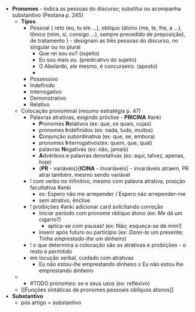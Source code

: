 *  **Pronomes** - indica as pessoas do discurso; substitui ou acompanha substantivo (Pestana p. 245)
	* **Tipos**
		* Pessoal { reto (eu, tu ele ...), oblíquo (átono (me, te, lhe, a ...), tônico (mim, si, consigo ...), sempre precedido de preposição), de tratamento } - designam as três pessoas do discurso, no singular ou no plural
			* Que rei sou *eu*? (sujeito)
			* Eu sou mais *eu*. (predicativo do sujeito)
			* O Abelardo, *ele* mesmo, é concurseiro. (aposto)
			* 
		* Possessivo
		* Indefinido
		* Interrogativo
		* Demonstrativo
		* Relativo
	* Colocação pronominal (resumo estratégia p. 47)
		* Palavras atrativas, exigindo próclise - **PRICINA** #anki
			* **P**ronomes **R**elativos (ex: que, os quais, cujas)
			* pronomes **I**ndefinidos (ex: nada, tudo, muitos)
			* **C**onjunção subordinativa (ex: que, se, embora)
			* pronomes **I**nterrogativos(ex: quem, que, qual)
			* palavras **N**egativas (ex: não, jamais)
			* **A**dvérbios e palavras denotativas (ex: aqui, talvez, apenas, hoje)
			* {**PR** - variáveis}{**ICINA** - invariáveis} - invariáveis atraem, PR atrai também, mesmo sendo variável
		* ! com verbo no infinitivo, mesmo com palavra atrativa, posição facultativa #anki
			* ex: Espero não me arrepender / Espero não arrepender-me
			* sem atrativo, ênclise
		* ! proibições #anki adicionar card solicitando correção
			* iniciar período com pronome oblíquo átono (ex: *Me* dá um cigarro?)
				* aplica-se com pausas! (ex: Não; esqueça-se de mim!)
			* inserir após futuro ou particípio (ex: *Darei-te* um presente; Tinha *emprestado-lhe* um dinheiro)
		* ! o que determina a colocação são as atrativas e proibições - o resto é permitido
		* em locução verbal, cuidado com atrativas
			* Eu não *estou-lhe* emprestando dinheiro x Eu não estou lhe emprestando dinheiro
	* * #TODO pronomes: se e seus usos (ex: reflexivo)
	* [[Funções sintáticas de pronomes pessoais oblíquos átonos]]
* **Substantivo**
	* pós artigo = substantivo